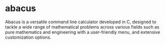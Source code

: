 # abacus
Abacus is a versatile command line calculator developed in C, designed to tackle a wide range of mathematical problems across various fields such as pure mathematics and engineering with a user-friendly menu, and extensive customization options.
